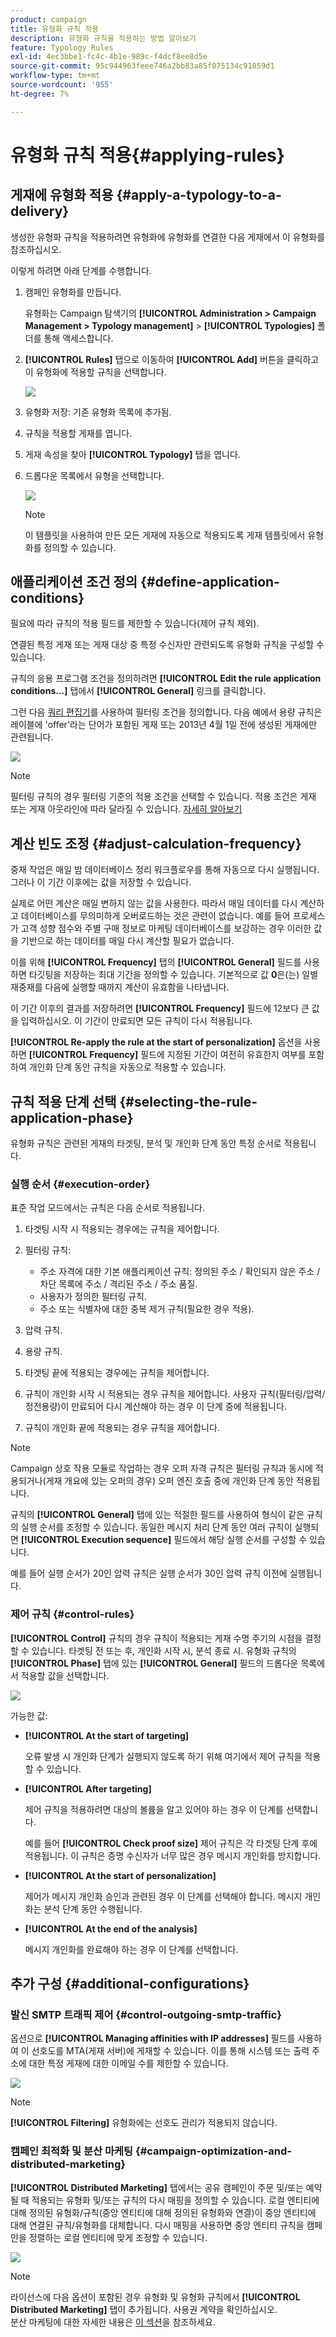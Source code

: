 ```yaml
---
product: campaign
title: 유형화 규칙 적용
description: 유형화 규칙을 적용하는 방법 알아보기
feature: Typology Rules
exl-id: 4ec3bbe1-fc4c-4b1e-989c-f4dcf8ee8d5e
source-git-commit: 95c944963feee746a2bb83a85f075134c91059d1
workflow-type: tm+mt
source-wordcount: '955'
ht-degree: 7%

---
```


# 유형화 규칙 적용{#applying-rules}

## 게재에 유형화 적용 {#apply-a-typology-to-a-delivery}

생성한 유형화 규칙을 적용하려면 유형화에 유형화를 연결한 다음 게재에서 이 유형화를 참조하십시오.

이렇게 하려면 아래 단계를 수행합니다.

1. 캠페인 유형화를 만듭니다.

   유형화는 Campaign 탐색기의 **[!UICONTROL Administration > Campaign Management > Typology management]** > **[!UICONTROL Typologies]** 폴더를 통해 액세스합니다.

1. **[!UICONTROL Rules]** 탭으로 이동하여 **[!UICONTROL Add]** 버튼을 클릭하고 이 유형화에 적용할 규칙을 선택합니다.

   ![](assets/campaign_opt_pressure_sample_1_6.png)

1. 유형화 저장: 기존 유형화 목록에 추가됨.
1. 규칙을 적용할 게재를 엽니다.
1. 게재 속성을 찾아 **[!UICONTROL Typology]** 탭을 엽니다.
1. 드롭다운 목록에서 유형을 선택합니다.

   ![](assets/campaign_opt_pressure_sample_1_7.png)

   >[!NOTE]
   >
   >이 템플릿을 사용하여 만든 모든 게재에 자동으로 적용되도록 게재 템플릿에서 유형화를 정의할 수 있습니다.

## 애플리케이션 조건 정의 {#define-application-conditions}

필요에 따라 규칙의 적용 필드를 제한할 수 있습니다(제어 규칙 제외).

연결된 특정 게재 또는 게재 대상 중 특정 수신자만 관련되도록 유형화 규칙을 구성할 수 있습니다.

규칙의 응용 프로그램 조건을 정의하려면 **[!UICONTROL Edit the rule application conditions...]** 탭에서 **[!UICONTROL General]** 링크를 클릭합니다.

그런 다음 [쿼리 편집기](../../v8/start/query-editor.md)를 사용하여 필터링 조건을 정의합니다. 다음 예에서 용량 규칙은 레이블에 &#39;offer&#39;라는 단어가 포함된 게재 또는 2013년 4월 1일 전에 생성된 게재에만 관련됩니다.

![](assets/campaign_opt_create_capacity_criterion.png)

>[!NOTE]
>
>필터링 규칙의 경우 필터링 기준의 적용 조건을 선택할 수 있습니다. 적용 조건은 게재 또는 게재 아웃라인에 따라 달라질 수 있습니다. [자세히 알아보기](filtering-rules.md#condition-a-filtering-rule)

## 계산 빈도 조정 {#adjust-calculation-frequency}

중재 작업은 매일 밤 데이터베이스 정리 워크플로우를 통해 자동으로 다시 실행됩니다. 그러나 이 기간 이후에는 값을 저장할 수 있습니다.

실제로 어떤 계산은 매일 변하지 않는 값을 사용한다. 따라서 매일 데이터를 다시 계산하고 데이터베이스를 무의미하게 오버로드하는 것은 관련이 없습니다. 예를 들어 프로세스가 고객 성향 점수와 주별 구매 정보로 마케팅 데이터베이스를 보강하는 경우 이러한 값을 기반으로 하는 데이터를 매일 다시 계산할 필요가 없습니다.

이를 위해 **[!UICONTROL Frequency]** 탭의 **[!UICONTROL General]** 필드를 사용하면 타깃팅을 저장하는 최대 기간을 정의할 수 있습니다. 기본적으로 값 **0**&#x200B;은(는) 일별 재중재를 다음에 실행할 때까지 계산이 유효함을 나타냅니다.

이 기간 이후의 결과를 저장하려면 **[!UICONTROL Frequency]** 필드에 12보다 큰 값을 입력하십시오. 이 기간이 만료되면 모든 규칙이 다시 적용됩니다.

**[!UICONTROL Re-apply the rule at the start of personalization]** 옵션을 사용하면 **[!UICONTROL Frequency]** 필드에 지정된 기간이 여전히 유효한지 여부를 포함하여 개인화 단계 동안 규칙을 자동으로 적용할 수 있습니다.

## 규칙 적용 단계 선택 {#selecting-the-rule-application-phase}

유형화 규칙은 관련된 게재의 타겟팅, 분석 및 개인화 단계 동안 특정 순서로 적용됩니다.

### 실행 순서 {#execution-order}

표준 작업 모드에서는 규칙은 다음 순서로 적용됩니다.

1. 타겟팅 시작 시 적용되는 경우에는 규칙을 제어합니다.
1. 필터링 규칙:

   * 주소 자격에 대한 기본 애플리케이션 규칙: 정의된 주소 / 확인되지 않은 주소 / 차단 목록에 주소 / 격리된 주소 / 주소 품질.
   * 사용자가 정의한 필터링 규칙.
   * 주소 또는 식별자에 대한 중복 제거 규칙(필요한 경우 적용).

1. 압력 규칙.
1. 용량 규칙.
1. 타겟팅 끝에 적용되는 경우에는 규칙을 제어합니다.
1. 규칙이 개인화 시작 시 적용되는 경우 규칙을 제어합니다. 사용자 규칙(필터링/압력/정전용량)이 만료되어 다시 계산해야 하는 경우 이 단계 중에 적용됩니다.
1. 규칙이 개인화 끝에 적용되는 경우 규칙을 제어합니다.

>[!NOTE]
>
>Campaign 상호 작용 모듈로 작업하는 경우 오퍼 자격 규칙은 필터링 규칙과 동시에 적용되거나(게재 개요에 있는 오퍼의 경우) 오퍼 엔진 호출 중에 개인화 단계 동안 적용됩니다.

규칙의 **[!UICONTROL General]** 탭에 있는 적절한 필드를 사용하여 형식이 같은 규칙의 실행 순서를 조정할 수 있습니다. 동일한 메시지 처리 단계 동안 여러 규칙이 실행되면 **[!UICONTROL Execution sequence]** 필드에서 해당 실행 순서를 구성할 수 있습니다.

예를 들어 실행 순서가 20인 압력 규칙은 실행 순서가 30인 압력 규칙 이전에 실행됩니다.

### 제어 규칙 {#control-rules}

**[!UICONTROL Control]** 규칙의 경우 규칙이 적용되는 게재 수명 주기의 시점을 결정할 수 있습니다. 타겟팅 전 또는 후, 개인화 시작 시, 분석 종료 시. 유형화 규칙의 **[!UICONTROL Phase]** 탭에 있는 **[!UICONTROL General]** 필드의 드롭다운 목록에서 적용할 값을 선택합니다.

![](assets/campaign_opt_define_control_phase.png)

가능한 값:

* **[!UICONTROL At the start of targeting]**

  오류 발생 시 개인화 단계가 실행되지 않도록 하기 위해 여기에서 제어 규칙을 적용할 수 있습니다.

* **[!UICONTROL After targeting]**

  제어 규칙을 적용하려면 대상의 볼륨을 알고 있어야 하는 경우 이 단계를 선택합니다.

  예를 들어 **[!UICONTROL Check proof size]** 제어 규칙은 각 타겟팅 단계 후에 적용됩니다. 이 규칙은 증명 수신자가 너무 많은 경우 메시지 개인화를 방지합니다.

* **[!UICONTROL At the start of personalization]**

  제어가 메시지 개인화 승인과 관련된 경우 이 단계를 선택해야 합니다. 메시지 개인화는 분석 단계 동안 수행됩니다.

* **[!UICONTROL At the end of the analysis]**

  메시지 개인화를 완료해야 하는 경우 이 단계를 선택합니다.

## 추가 구성 {#additional-configurations}

### 발신 SMTP 트래픽 제어 {#control-outgoing-smtp-traffic}

옵션으로 **[!UICONTROL Managing affinities with IP addresses]** 필드를 사용하여 이 선호도를 MTA(게재 서버)에 게재할 수 있습니다. 이를 통해 시스템 또는 출력 주소에 대한 특정 게재에 대한 이메일 수를 제한할 수 있습니다.

![](assets/campaign_opt_select_ip_affinity.png)

>[!NOTE]
>
>**[!UICONTROL Filtering]** 유형화에는 선호도 관리가 적용되지 않습니다.

<!--
>Affinities are defined in the instance configuration file, on the Adobe Campaign server. For more on this, refer to [this section](../../installation/using/about-initial-configuration.md).-->

### 캠페인 최적화 및 분산 마케팅 {#campaign-optimization-and-distributed-marketing}

**[!UICONTROL Distributed Marketing]** 탭에서는 공유 캠페인이 주문 및/또는 예약될 때 적용되는 유형화 및/또는 규칙의 다시 매핑을 정의할 수 있습니다. 로컬 엔티티에 대해 정의된 유형화/규칙(중앙 엔티티에 대해 정의된 유형화와 연결)이 중앙 엔티티에 대해 연결된 규칙/유형화를 대체합니다. 다시 매핑을 사용하면 중앙 엔티티 규칙을 캠페인을 정렬하는 로컬 엔티티에 맞게 조정할 수 있습니다.

![](assets/simu_campaign_opti_distrib_mkg.png)

>[!NOTE]
>
>라이선스에 다음 옵션이 포함된 경우 유형화 및 유형화 규칙에서 **[!UICONTROL Distributed Marketing]** 탭이 추가됩니다. 사용권 계약을 확인하십시오.\
>분산 마케팅에 대한 자세한 내용은 [이 섹션](../distributed-marketing/about-distributed-marketing.md)을 참조하세요.
